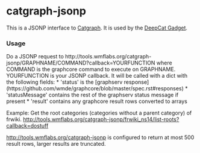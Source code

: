 # catgraph-jsonp
This is a JSONP interface to [Catgraph](https://wikitech.wikimedia.org/wiki/Nova_Resource:Catgraph/Documentation). It is used by the [DeepCat Gadget](https://github.com/wmde/DeepCat-Gadget).

<h3>Usage</h3> 
Do a JSONP request to http://tools.wmflabs.org/catgraph-jsonp/GRAPHNAME/COMMAND?callback=YOURFUNCTION where COMMAND is the graphcore command to execute on GRAPHNAME. YOURFUNCTION is your JSONP callback. It will be called with a dict with the following fields:
* 'status' is the [graphserv response](https://github.com/wmde/graphcore/blob/master/spec.rst#responses)
* 'statusMessage' contains the rest of the graphserv status message if present
* 'result' contains any graphcore result rows converted to arrays

Example: Get the root categories (categories without a parent category) of frwiki. http://tools.wmflabs.org/catgraph-jsonp/frwiki_ns14/list-roots?callback=dostuff

http://tools.wmflabs.org/catgraph-jsonp is configured to return at most 500 result rows, larger results are truncated.
